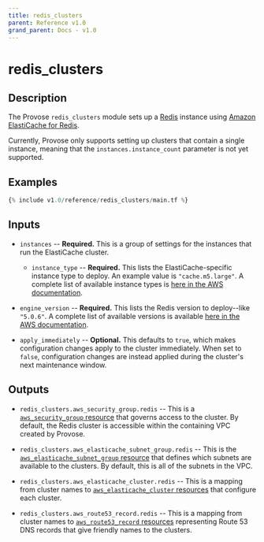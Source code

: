 ```yaml
---
title: redis_clusters
parent: Reference v1.0
grand_parent: Docs - v1.0
---
```


# redis_clusters

## Description

The Provose `redis_clusters` module sets up a [Redis](https://redis.io/) instance using [Amazon ElastiCache for Redis](https://aws.amazon.com/elasticache/redis/).

Currently, Provose only supports setting up clusters that contain a single instance, meaning that the `instances.instance_count` parameter is not yet supported.

## Examples

```terraform
{% include v1.0/reference/redis_clusters/main.tf %}
```

## Inputs

- `instances` -- **Required.** This is a group of settings for the instances that run the ElastiCache cluster.

  - `instance_type` -- **Required.** This lists the ElastiCache-specific instance type to deploy. An example value is `"cache.m5.large"`. A complete list of available instance types is [here in the AWS documentation](https://docs.aws.amazon.com/AmazonElastiCache/latest/red-ug/CacheNodes.SupportedTypes.html).

- `engine_version` -- **Required.** This lists the Redis version to deploy--like `"5.0.6"`. A complete list of available versions is available [here in the AWS documentation](https://docs.aws.amazon.com/AmazonElastiCache/latest/red-ug/supported-engine-versions.html).

- `apply_immediately` -- **Optional.** This defaults to `true`, which makes configuration changes apply to the cluster immediately. When set to `false`, configuration changes are instead applied during the cluster's next maintenance window.

## Outputs

- `redis_clusters.aws_security_group.redis` -- This is a [`aws_security_group` resource](https://www.terraform.io/docs/providers/aws/r/security_group.html) that governs access to the cluster. By default, the Redis cluster is accessible within the containing VPC created by Provose.

- `redis_clusters.aws_elasticache_subnet_group.redis` -- This is the [`aws_elasticache_subnet_group` resource](https://www.terraform.io/docs/providers/aws/r/elasticache_subnet_group.html) that defines which subnets are available to the clusters. By default, this is all of the subnets in the VPC.

- `redis_clusters.aws_elasticache_cluster.redis` -- This is a mapping from cluster names to [`aws_elasticache_cluster` resources](https://www.terraform.io/docs/providers/aws/r/elasticache_cluster.html) that configure each cluster.

- `redis_clusters.aws_route53_record.redis` -- This is a mapping from cluster names to [`aws_route53_record` resources](https://www.terraform.io/docs/providers/aws/r/route53_record.html) representing Route 53 DNS records that give friendly names to the clusters.
